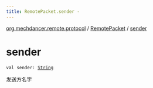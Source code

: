 ```yaml
---
title: RemotePacket.sender - 
---
```


[org.mechdancer.remote.protocol](../index.html) / [RemotePacket](index.html) / [sender](./sender.html)

# sender

`val sender: `[`String`](https://kotlinlang.org/api/latest/jvm/stdlib/kotlin/-string/index.html)

发送方名字

